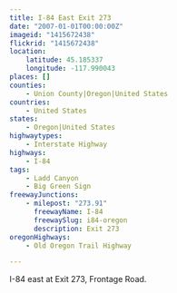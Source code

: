 ```yaml
---
title: I-84 East Exit 273
date: "2007-01-01T00:00:00Z"
imageid: "1415672438"
flickrid: "1415672438"
location:
    latitude: 45.185337
    longitude: -117.990043
places: []
counties:
    - Union County|Oregon|United States
countries:
    - United States
states:
    - Oregon|United States
highwaytypes:
    - Interstate Highway
highways:
    - I-84
tags:
    - Ladd Canyon
    - Big Green Sign
freewayJunctions:
    - milepost: "273.91"
      freewayName: I-84
      freewaySlug: i84-oregon
      description: Exit 273
oregonHighways:
    - Old Oregon Trail Highway

---
```

I-84 east at Exit 273, Frontage Road.